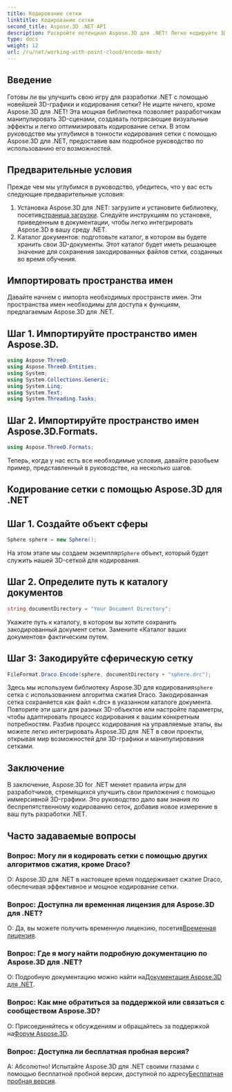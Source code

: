 ```yaml
---
title: Кодирование сетки
linktitle: Кодирование сетки
second_title: Aspose.3D .NET API
description: Раскройте потенциал Aspose.3D для .NET! Легко кодируйте 3D-сетки со сжатием Draco. Улучшите свою разработку .NET с помощью потрясающих визуальных эффектов.
type: docs
weight: 12
url: /ru/net/working-with-point-cloud/encode-mesh/
---
```

## Введение
Готовы ли вы улучшить свою игру для разработки .NET с помощью новейшей 3D-графики и кодирования сетки? Не ищите ничего, кроме Aspose.3D для .NET! Эта мощная библиотека позволяет разработчикам манипулировать 3D-сценами, создавать потрясающие визуальные эффекты и легко оптимизировать кодирование сетки. В этом руководстве мы углубимся в тонкости кодирования сетки с помощью Aspose.3D для .NET, предоставив вам подробное руководство по использованию его возможностей.
## Предварительные условия
Прежде чем мы углубимся в руководство, убедитесь, что у вас есть следующие предварительные условия:
1.  Установка Aspose.3D для .NET: загрузите и установите библиотеку, посетив[страница загрузки](https://releases.aspose.com/3d/net/). Следуйте инструкциям по установке, приведенным в документации, чтобы легко интегрировать Aspose.3D в вашу среду .NET.
2. Каталог документов: подготовьте каталог, в котором вы будете хранить свои 3D-документы. Этот каталог будет иметь решающее значение для сохранения закодированных файлов сетки, созданных во время обучения.
## Импортировать пространства имен
Давайте начнем с импорта необходимых пространств имен. Эти пространства имен необходимы для доступа к функциям, предлагаемым Aspose.3D для .NET.
## Шаг 1. Импортируйте пространство имен Aspose.3D.
```csharp
using Aspose.ThreeD;
using Aspose.ThreeD.Entities;
using System;
using System.Collections.Generic;
using System.Linq;
using System.Text;
using System.Threading.Tasks;
```
## Шаг 2. Импортируйте пространство имен Aspose.3D.Formats.
```csharp
using Aspose.ThreeD.Formats;
```
Теперь, когда у нас есть все необходимые условия, давайте разобьем пример, представленный в руководстве, на несколько шагов.
## Кодирование сетки с помощью Aspose.3D для .NET
## Шаг 1. Создайте объект сферы
```csharp
Sphere sphere = new Sphere();
```
 На этом этапе мы создаем экземпляр`Sphere` объект, который будет служить нашей 3D-сеткой для кодирования.
## Шаг 2. Определите путь к каталогу документов
```csharp
string documentDirectory = "Your Document Directory";
```
Укажите путь к каталогу, в котором вы хотите сохранить закодированный документ сетки. Замените «Каталог ваших документов» фактическим путем.
## Шаг 3: Закодируйте сферическую сетку
```csharp
FileFormat.Draco.Encode(sphere, documentDirectory + "sphere.drc");
```
 Здесь мы используем библиотеку Aspose.3D для кодирования`sphere` сетка с использованием алгоритма сжатия Draco. Закодированная сетка сохраняется как файл «.drc» в указанном каталоге документа.
Повторите эти шаги для разных 3D-объектов или настройте параметры, чтобы адаптировать процесс кодирования к вашим конкретным потребностям.
Разбив процесс кодирования на управляемые этапы, вы можете легко интегрировать Aspose.3D для .NET в свои проекты, открывая мир возможностей для 3D-графики и манипулирования сетками.
## Заключение
В заключение, Aspose.3D for .NET меняет правила игры для разработчиков, стремящихся улучшить свои приложения с помощью иммерсивной 3D-графики. Это руководство дало вам знания по беспрепятственному кодированию сеток, добавив новое измерение в ваш путь разработки .NET.
## Часто задаваемые вопросы

### Вопрос: Могу ли я кодировать сетки с помощью других алгоритмов сжатия, кроме Draco?
О: Aspose.3D для .NET в настоящее время поддерживает сжатие Draco, обеспечивая эффективное и мощное кодирование сетки.
### Вопрос: Доступна ли временная лицензия для Aspose.3D для .NET?
 О: Да, вы можете получить временную лицензию, посетив[Временная лицензия](https://purchase.aspose.com/temporary-license/).
### Вопрос: Где я могу найти подробную документацию по Aspose.3D для .NET?
 О: Подробную документацию можно найти на[Документация Aspose.3D для .NET](https://reference.aspose.com/3d/net/).
### Вопрос: Как мне обратиться за поддержкой или связаться с сообществом Aspose.3D?
О: Присоединяйтесь к обсуждениям и обращайтесь за поддержкой на[Форум Aspose.3D](https://forum.aspose.com/c/3d/18).
### Вопрос: Доступна ли бесплатная пробная версия?
 А: Абсолютно! Испытайте Aspose.3D для .NET своими глазами с помощью бесплатной пробной версии, доступной по адресу[Бесплатная пробная версия](https://releases.aspose.com/).